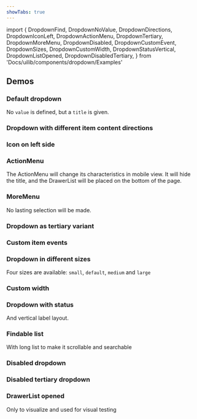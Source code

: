 ```yaml
---
showTabs: true
---
```


import {
DropdownFind,
DropdownNoValue,
DropdownDirections,
DropdownIconLeft,
DropdownActionMenu,
DropdownTertiary,
DropdownMoreMenu,
DropdownDisabled,
DropdownCustomEvent,
DropdownSizes,
DropdownCustomWidth,
DropdownStatusVertical,
DropdownListOpened,
DropdownDisabledTertiary,
} from 'Docs/uilib/components/dropdown/Examples'

## Demos

### Default dropdown

No `value` is defined, but a `title` is given.

<DropdownNoValue />

### Dropdown with different item content directions

<DropdownDirections />

### Icon on left side

<DropdownIconLeft />

### ActionMenu

The ActionMenu will change its characteristics in mobile view. It will hide the title, and the DrawerList will be placed on the bottom of the page.

<DropdownActionMenu />

### MoreMenu

No lasting selection will be made.

<DropdownMoreMenu />

### Dropdown as tertiary variant

<DropdownTertiary />

### Custom item events

<DropdownCustomEvent />

### Dropdown in different sizes

Four sizes are available: `small`, `default`, `medium` and `large`

<DropdownSizes />

### Custom width

<DropdownCustomWidth />

### Dropdown with status

And vertical label layout.

<DropdownStatusVertical />

### Findable list

With long list to make it scrollable and searchable

<DropdownFind />

### Disabled dropdown

<DropdownDisabled />

### Disabled tertiary dropdown

<DropdownDisabledTertiary />

### DrawerList opened

Only to visualize and used for visual testing

<DropdownListOpened />
